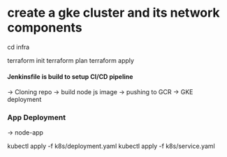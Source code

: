 # create a gke cluster and its network components 

cd infra

terraform init 
terraform plan
terraform apply

#### Jenkinsfile is build to setup CI/CD pipeline

-> Cloning repo -> build node js image -> pushing to GCR -> GKE deployment

### App Deployment 

-> node-app

kubectl apply -f k8s/deployment.yaml
kubectl apply -f k8s/service.yaml
